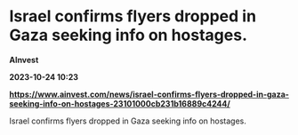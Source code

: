 # Israel confirms flyers dropped in Gaza seeking info on hostages.
**AInvest**

**2023-10-24 10:23**

**https://www.ainvest.com/news/israel-confirms-flyers-dropped-in-gaza-seeking-info-on-hostages-23101000cb231b16889c4244/**

Israel confirms flyers dropped in Gaza seeking info on hostages.